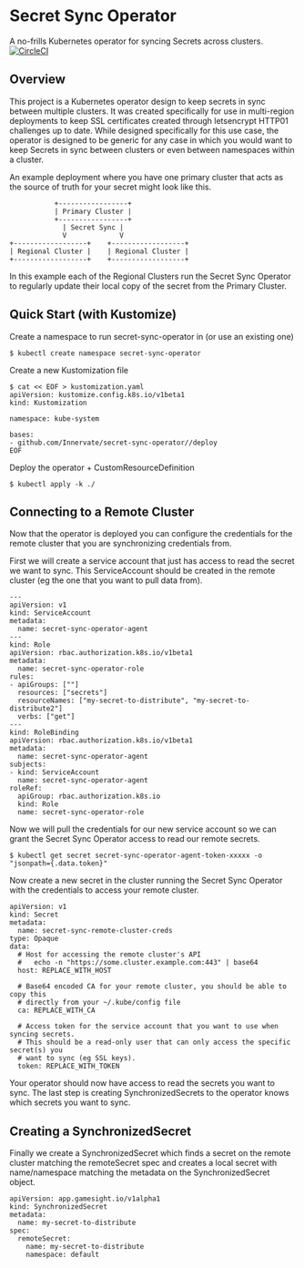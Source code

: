 # Secret Sync Operator
A no-frills Kubernetes operator for syncing Secrets across clusters.
[![CircleCI](https://circleci.com/gh/Gamesight/secret-sync-operator.svg?style=svg)](https://circleci.com/gh/Gamesight/secret-sync-operator)

## Overview
This project is a Kubernetes operator design to keep secrets in sync between multiple clusters. It was created specifically for use in multi-region deployments to keep SSL certificates created through letsencrypt HTTP01 challenges up to date. While designed specifically for this use case, the operator is designed to be generic for any case in which you would want to keep Secrets in sync between clusters or even between namespaces within a cluster.

An example deployment where you have one primary cluster that acts as the source of truth for your secret might look like this.
```
           +-----------------+
           | Primary Cluster |
           +-----------------+
             | Secret Sync |
             V             V
+------------------+    +------------------+
| Regional Cluster |    | Regional Cluster |
+------------------+    +------------------+
```
In this example each of the Regional Clusters run the Secret Sync Operator to regularly update their local copy of the secret from the Primary Cluster.

## Quick Start (with Kustomize)
Create a namespace to run secret-sync-operator in (or use an existing one)
```
$ kubectl create namespace secret-sync-operator
```

Create a new Kustomization file
```
$ cat << EOF > kustomization.yaml
apiVersion: kustomize.config.k8s.io/v1beta1
kind: Kustomization

namespace: kube-system

bases:
- github.com/Innervate/secret-sync-operator//deploy
EOF
```

Deploy the operator + CustomResourceDefinition
```
$ kubectl apply -k ./
```

## Connecting to a Remote Cluster
Now that the operator is deployed you can configure the credentials for the remote cluster that you are
synchronizing credentials from.

First we will create a service account that just has access to read the secret we want to sync. This ServiceAccount should be created in the remote cluster (eg the one that you want to pull data from).
```
---
apiVersion: v1
kind: ServiceAccount
metadata:
  name: secret-sync-operator-agent
---
kind: Role
apiVersion: rbac.authorization.k8s.io/v1beta1
metadata:
  name: secret-sync-operator-role
rules:
- apiGroups: [""]
  resources: ["secrets"]
  resourceNames: ["my-secret-to-distribute", "my-secret-to-distribute2"]
  verbs: ["get"]
---
kind: RoleBinding
apiVersion: rbac.authorization.k8s.io/v1beta1
metadata:
  name: secret-sync-operator-agent
subjects:
- kind: ServiceAccount
  name: secret-sync-operator-agent
roleRef:
  apiGroup: rbac.authorization.k8s.io
  kind: Role
  name: secret-sync-operator-role
```

Now we will pull the credentials for our new service account so we can grant the Secret Sync Operator access to read our remote secrets.
```
$ kubectl get secret secret-sync-operator-agent-token-xxxxx -o "jsonpath={.data.token}"
```

Now create a new secret in the cluster running the Secret Sync Operator with the credentials to access your remote cluster.
```
apiVersion: v1
kind: Secret
metadata:
  name: secret-sync-remote-cluster-creds
type: Opaque
data:
  # Host for accessing the remote cluster's API
  #   echo -n "https://some.cluster.example.com:443" | base64
  host: REPLACE_WITH_HOST

  # Base64 encoded CA for your remote cluster, you should be able to copy this
  # directly from your ~/.kube/config file
  ca: REPLACE_WITH_CA

  # Access token for the service account that you want to use when syncing secrets.
  # This should be a read-only user that can only access the specific secret(s) you
  # want to sync (eg SSL keys).
  token: REPLACE_WITH_TOKEN
```

Your operator should now have access to read the secrets you want to sync. The last step is creating SynchronizedSecrets to the operator knows which secrets you want to sync.

## Creating a SynchronizedSecret
Finally we create a SynchronizedSecret which finds a secret on the remote cluster matching the remoteSecret spec and creates a local secret with name/namespace matching the metadata on the SynchronizedSecret object.
```
apiVersion: app.gamesight.io/v1alpha1
kind: SynchronizedSecret
metadata:
  name: my-secret-to-distribute
spec:
  remoteSecret:
    name: my-secret-to-distribute
    namespace: default
```
